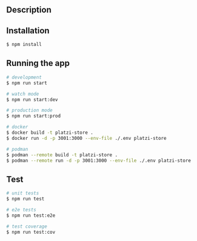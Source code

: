 
## Description


## Installation

```bash
$ npm install
```

## Running the app

```bash
# development
$ npm run start

# watch mode
$ npm run start:dev

# production mode
$ npm run start:prod

# docker
$ docker build -t platzi-store .
$ docker run -d -p 3001:3000 --env-file ./.env platzi-store

# podman
$ podman --remote build -t platzi-store .
$ podman --remote run -d -p 3001:3000 --env-file ./.env platzi-store
```

## Test

```bash
# unit tests
$ npm run test

# e2e tests
$ npm run test:e2e

# test coverage
$ npm run test:cov
```
